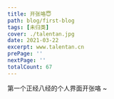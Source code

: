 ```yaml
---
title: 开张咯😇
path: blog/first-blog
tags: [未归类]
cover: ./talentan.jpg
date: 2021-03-22
excerpt: www.talentan.cn
prePage: ''
nextPage: ''
totalCount: 67
---
```


第一个正经八经的个人界面开张咯 ~
